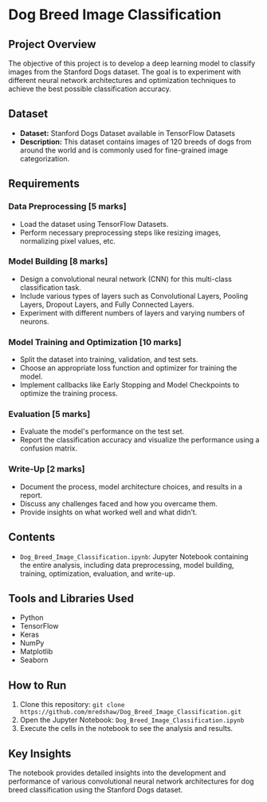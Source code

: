 # Dog Breed Image Classification

## Project Overview
The objective of this project is to develop a deep learning model to classify images from the Stanford Dogs dataset. The goal is to experiment with different neural network architectures and optimization techniques to achieve the best possible classification accuracy.

## Dataset
- **Dataset:** Stanford Dogs Dataset available in TensorFlow Datasets
- **Description:** This dataset contains images of 120 breeds of dogs from around the world and is commonly used for fine-grained image categorization.

## Requirements

### Data Preprocessing [5 marks]
- Load the dataset using TensorFlow Datasets.
- Perform necessary preprocessing steps like resizing images, normalizing pixel values, etc.

### Model Building [8 marks]
- Design a convolutional neural network (CNN) for this multi-class classification task.
- Include various types of layers such as Convolutional Layers, Pooling Layers, Dropout Layers, and Fully Connected Layers.
- Experiment with different numbers of layers and varying numbers of neurons.

### Model Training and Optimization [10 marks]
- Split the dataset into training, validation, and test sets.
- Choose an appropriate loss function and optimizer for training the model.
- Implement callbacks like Early Stopping and Model Checkpoints to optimize the training process.

### Evaluation [5 marks]
- Evaluate the model's performance on the test set.
- Report the classification accuracy and visualize the performance using a confusion matrix.

### Write-Up [2 marks]
- Document the process, model architecture choices, and results in a report.
- Discuss any challenges faced and how you overcame them.
- Provide insights on what worked well and what didn’t.

## Contents
- `Dog_Breed_Image_Classification.ipynb`: Jupyter Notebook containing the entire analysis, including data preprocessing, model building, training, optimization, evaluation, and write-up.

## Tools and Libraries Used
- Python
- TensorFlow
- Keras
- NumPy
- Matplotlib
- Seaborn

## How to Run
1. Clone this repository: `git clone https://github.com/mredshaw/Dog_Breed_Image_Classification.git`
2. Open the Jupyter Notebook: `Dog_Breed_Image_Classification.ipynb`
3. Execute the cells in the notebook to see the analysis and results.

## Key Insights
The notebook provides detailed insights into the development and performance of various convolutional neural network architectures for dog breed classification using the Stanford Dogs dataset.
